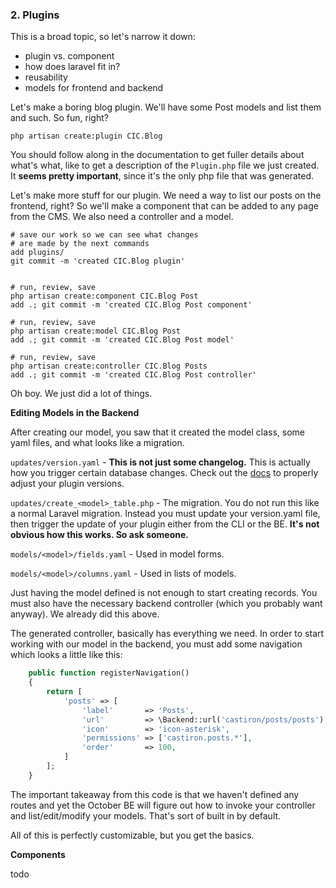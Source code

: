 ### 2. Plugins

This is a broad topic, so let's narrow it down:

* plugin vs. component
* how does laravel fit in? 
* reusability
* models for frontend and backend

Let's make a boring blog plugin. We'll have some Post models and list them and such. So fun, right?

```
php artisan create:plugin CIC.Blog
```

You should follow along in the documentation to get fuller details about what's what, like to get a description of the `Plugin.php` file we just created. It **seems pretty important**, since it's the only php file that was generated.

Let's make more stuff for our plugin. We need a way to list our posts on the frontend, right? So we'll make a component that can be added to any page from the CMS. We also need a controller and a model. 

```
# save our work so we can see what changes 
# are made by the next commands
add plugins/
git commit -m 'created CIC.Blog plugin'


# run, review, save
php artisan create:component CIC.Blog Post
add .; git commit -m 'created CIC.Blog Post component'

# run, review, save
php artisan create:model CIC.Blog Post
add .; git commit -m 'created CIC.Blog Post model'

# run, review, save
php artisan create:controller CIC.Blog Posts
add .; git commit -m 'created CIC.Blog Post controller'
```

Oh boy. We just did a lot of things. 

**Editing Models in the Backend**

After creating our model, you saw that it created the model class, some yaml files, and what looks like a migration. 

`updates/version.yaml` - **This is not just some changelog.** This is actually how you trigger certain database changes. Check out the [docs](http://octobercms.com/docs/database/structure#update-files) to properly adjust your plugin versions. 

`updates/create_<model>_table.php` - The migration. You do not run this like a normal Laravel migration. Instead you must update your version.yaml file, then trigger the update of your plugin either from the CLI or the BE. **It's not obvious how this works. So ask someone.**

`models/<model>/fields.yaml` - Used in model forms.

`models/<model>/columns.yaml` - Used in lists of models.

Just having the model defined is not enough to start creating records. You must also have the necessary backend controller (which you probably want anyway). We already did this above. 

The generated controller, basically has everything we need. In order to start working with our model in the backend, you must add some navigation which looks a little like this:

```php
    public function registerNavigation()
    {
        return [
            'posts' => [
                'label'       => 'Posts',
                'url'         => \Backend::url('castiron/posts/posts'),
                'icon'        => 'icon-asterisk',
                'permissions' => ['castiron.posts.*'],
                'order'       => 100,
            ]
        ];
    }

```

The important takeaway from this code is that we haven't defined any routes and yet the October BE will figure out how to invoke your controller and list/edit/modify your models. That's sort of built in by default. 

All of this is perfectly customizable, but you get the basics. 

**Components**

todo